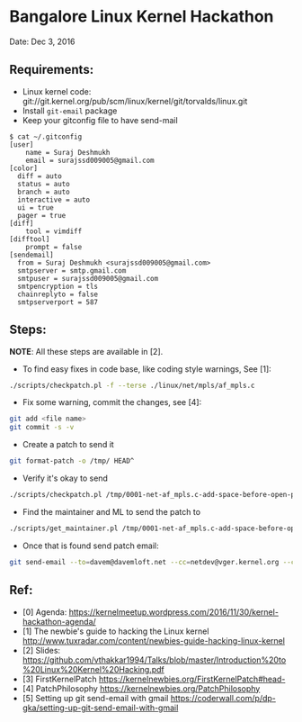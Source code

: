 # Bangalore Linux Kernel Hackathon

Date: Dec 3, 2016

## Requirements:

- Linux kernel code: git://git.kernel.org/pub/scm/linux/kernel/git/torvalds/linux.git
- Install `git-email` package
- Keep your gitconfig file to have send-mail

```
$ cat ~/.gitconfig
[user]
    name = Suraj Deshmukh
    email = surajssd009005@gmail.com
[color]
  diff = auto
  status = auto
  branch = auto
  interactive = auto
  ui = true
  pager = true
[diff]
    tool = vimdiff
[difftool]
    prompt = false
[sendemail]
  from = Suraj Deshmukh <surajssd009005@gmail.com>
  smtpserver = smtp.gmail.com
  smtpuser = surajssd009005@gmail.com
  smtpencryption = tls
  chainreplyto = false
  smtpserverport = 587
```


## Steps:

**NOTE**: All these steps are available in [2].

- To find easy fixes in code base, like coding style warnings, See [1]:

```bash
./scripts/checkpatch.pl -f --terse ./linux/net/mpls/af_mpls.c
```

- Fix some warning, commit the changes, see [4]:

```bash
git add <file name>
git commit -s -v
```

- Create a patch to send it

```bash
git format-patch -o /tmp/ HEAD^
```

- Verify it's okay to send

```bash
./scripts/checkpatch.pl /tmp/0001-net-af_mpls.c-add-space-before-open-parenthesis.patch
```

- Find the maintainer and ML to send the patch to

```bash
./scripts/get_maintainer.pl /tmp/0001-net-af_mpls.c-add-space-before-open-parenthesis.patch
```

- Once that is found send patch email:

```bash
git send-email --to=davem@davemloft.net --cc=netdev@vger.kernel.org --cc=linux-kernel@vger.kernel.org /tmp/0001-net-af_mpls.c-add-space-before-open-parenthesis.patch
```


## Ref:

- [0] Agenda: https://kernelmeetup.wordpress.com/2016/11/30/kernel-hackathon-agenda/
- [1] The newbie's guide to hacking the Linux kernel http://www.tuxradar.com/content/newbies-guide-hacking-linux-kernel
- [2] Slides: https://github.com/vthakkar1994/Talks/blob/master/Introduction%20to%20Linux%20Kernel%20Hacking.pdf
- [3] FirstKernelPatch https://kernelnewbies.org/FirstKernelPatch#head-
- [4] PatchPhilosophy https://kernelnewbies.org/PatchPhilosophy
- [5] Setting up git send-email with gmail https://coderwall.com/p/dp-gka/setting-up-git-send-email-with-gmail
